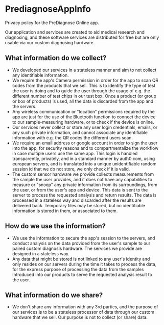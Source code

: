 # PrediagnoseAppInfo
Privacy policy for the PreDiagnose Online app.

Our application and services are created to aid medical research and diagnosing, and these software services are distributed for free but are only usable via our custom diagnosing hardware.

What information do we collect?
---
- We developed our services in a stateless manner and aim to not collect any identifiable information.
- We require the app's Camera permission in order for the app to scan QR codes from the products that we sell. This is to identify the type of test the user is doing and to guide the user through the usage of e.g. the different number of test chips in our test box. Once a product (or group or box of products) is used, all the data is discarded from the app and the servers. 
- Any wireless communication or "location" permissions required by the app are just for the use of the Bluetooth function to connect the device to our sample-measuring hardware, or to check if the device is online.
- Our services never collect or store any user login credentials, emails, or any such private information, and cannot associate any identifiable information with e.g. the QR codes the different users scan.
- We require an email address or google account in order to sign the user into the app, for security reasons and to compartmentalize the workflow in case multiple users use the same app. This login is handled transparently, privately, and in a standard manner by auth0.com, using european servers, and is translated into a unique unidentifiable random session id that we do not store, we only check if it is valid.
- The custom sensor hardware we provide collects measurements from the sample the user provides, and it does not have any capabilities to measure or "snoop" any private information from its surroundings, from the user, or from the user's app and device. This data is sent to the server to process the requested analysis and return results. The data is processed in a stateless way and discarded after the results are delivered back. Temporary files may be stored, but no identifiable information is stored in them, or associated to them.

How do we use the information?
---
- We use the information to secure the app's session to the servers, and conduct analysis on the data provided from the user's sample to our paired custom diagnosis hardware. The services we provide are designed in a stateless way.
- Any data that might be stored is not linked to any user's identity and only resides on our servers during the time it takes to process the data, for the express purpose of processing the data from the samples introduced into our products to serve the requested analysis result to the user.


What information do we share?
---
- We don't share any information with any 3rd parties, and the purpose of our services is to be a stateless processor of data through our custom hardware that we sell. Our purpose is not to collect (or share) data.
